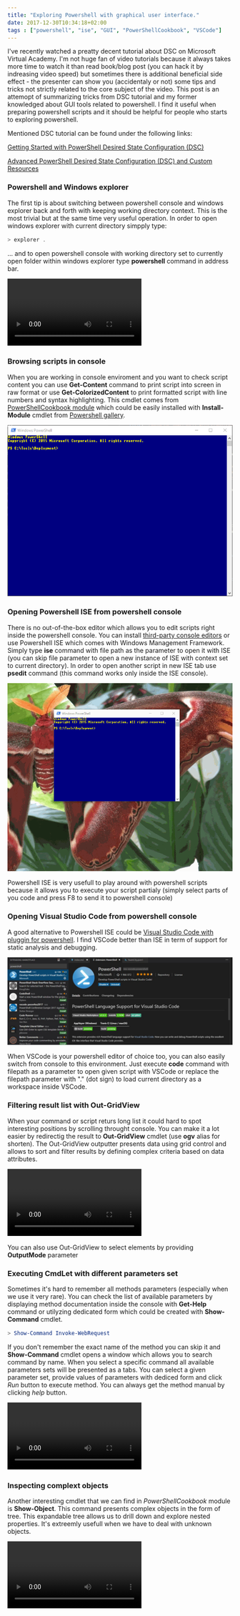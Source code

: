 ```yaml
---
title: "Exploring Powershell with graphical user interface."
date: 2017-12-30T10:34:18+02:00
tags : ["powershell", "ise", "GUI", "PowerShellCookbook", "VSCode"]
---
```


I've recently watched a preatty decent tutorial about DSC on Microsoft Virtual Academy. I'm not huge fan of video tutorials because it always takes more time to watch it than read book/blog post (you can hack it by indreasing video speed) but sometimes there is additional beneficial side effect - the presenter can show you (accidentaly or not) some tips and tricks not strictly related to the core subject of the video. This post is an attemopt of summarizing tricks from DSC tutorial and my former knowledged about GUI tools related to powershell. I find it useful when preparing powershell scripts and it should be helpful for people who starts to exploring powershell.

Mentioned DSC tutorial can be found under the following links:

[Getting Started with PowerShell Desired State Configuration (DSC)](https://mva.microsoft.com/en-us/training-courses/getting-started-with-powershell-desired-state-configuration-dsc--8672?l=ZwHuclG1_2504984382)

[Advanced PowerShell Desired State Configuration (DSC) and Custom Resources](https://mva.microsoft.com/en-US/training-courses/advanced-powershell-desired-state-configuration-dsc-and-custom-resources-8702?l=3DnsS2H1_1504984382)

### Powershell and Windows explorer
The first tip is about switching between powershell console and windows explorer back and forth with keeping working directory context. This is the most trivial but at the same time very useful operation.
In order to open windows explorer with current directory simpply type:
```powershell
> explorer .
```
... and to open powershell console with working directory set to currently open folder within windows explorer type **powershell** command in address bar.


<video controls>
  <source src="explorer.mp4" type="video/mp4">  
  Your browser does not support the video tag.
</video>


### Browsing scripts in console
When you are working in console enviroment and you want to check script content you can use **Get-Content** command to print script into screen in raw format or use **Get-ColorizedContent** to print formatted script with line numbers and syntax highlighting. This cmdlet comes from [PowerShellCookbook module](https://www.powershellgallery.com/packages/PowerShellCookbook/1.3.6) which could be easily installed with **Install-Module** cmdlet from [Powershell gallery](https://www.powershellgallery.com).

![Preview script content](colorizedcontent.gif)

### Opening Powershell ISE from powershell console
There is no out-of-the-box editor which allows you to edit scripts right inside the powershell console. You can install [third-party console editors](https://stackoverflow.com/questions/11045077/edit-a-text-file-on-the-console-in-64-bit-windows) or use Powershell ISE which comes with Windows Management Framework. Simply type **ise** command with file path as the parameter to open it with ISE (you can skip file parameter to open a new instance of ISE with context set to current directory). In order to open another script in new ISE tab use **psedit** command (this command works only inside the ISE console).

![Edit in ISE](editinise.gif)

Powershell ISE is very usefull to play around with powershell scripts because it allows you to execute your script partialy (simply select parts of you code and press F8 to send it to powershell console)


### Opening Visual Studio Code from powershell console
A good alternative to Powershell ISE could be [Visual Studio Code with pluggin for powershell](https://marketplace.visualstudio.com/items?itemName=ms-vscode.PowerShell). I find VSCode better than ISE in term of support for static analysis and debugging. 

![Visual Studio Code pluggin for PowerShell](vscode_pluggin.jpg)

When VSCode is your powershell editor of choice too, you can also easily switch from console to this environment. Just execute **code** command with filepath as a parameter to open given script with VSCode or replace the filepath parameter with "." (dot sign) to load current directory as a workspace inside VSCode.

### Filtering result list with Out-GridView
When your command or script returs long list it could hard to spot interesting positions by scrolling throught console. You can make it a lot easier by redirectig the result to **Out-GridView** cmdlet (use **ogv** alias for shorten). The Out-GridView outputter presents data using grid control and allows to sort and filter results by defining complex criteria based on data attributes.

<video controls>
  <source src="outgridview.mp4" type="video/mp4">  
  Your browser does not support the video tag.
</video>

You can also use Out-GridView to select elements by providing  **OutputMode** parameter


### Executing CmdLet with different parameters set
Sometimes it's hard to remember all methods parameters (especially when we use it very rare). You can check the list of available parameters by displaying method documentation inside the console with **Get-Help** command or utilyzing dedicated form which could be created with **Show-Command** cmdlet.

```powershell
> Show-Command Invoke-WebRequest 
```
If you don't remember the exact name of the method you can skip it and **Show-Command** cmdlet opens a window which allows you to search command by name. When you select a specific command all available parameters sets will be presented as a tabs. You can select a given parameter set, provide values of parameters with dediced form and click *Run* button to execute method. You can always get the method manual by clicking *help* button.

<video controls>
  <source src="showcommand.mp4" type="video/mp4">  
  Your browser does not support the video tag.
</video>

### Inspecting complext objects

Another interesting cmdlet that we can find in *PowerShellCookbook* module is **Show-Object**. This command presents complex objects in the form of tree. This expandable tree allows us to drill down and explore nested properties. It's extreemly usefull when we have to deal with unknown objects.

<video controls>
  <source src="showobject1.mp4" type="video/mp4">  
  Your browser does not support the video tag.
</video>

